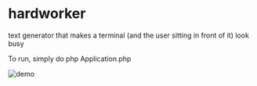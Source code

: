 hardworker
==========

text generator that makes a terminal (and the user sitting in front of it) look busy

To run, simply do
php Application.php

![demo](https://i.imgur.com/0EYKqHw.gifv)
